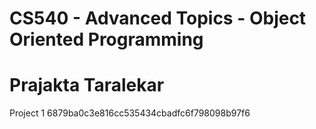 # CS540 - Advanced Topics - Object Oriented Programming

# Prajakta Taralekar
Project 1
6879ba0c3e816cc535434cbadfc6f798098b97f6
